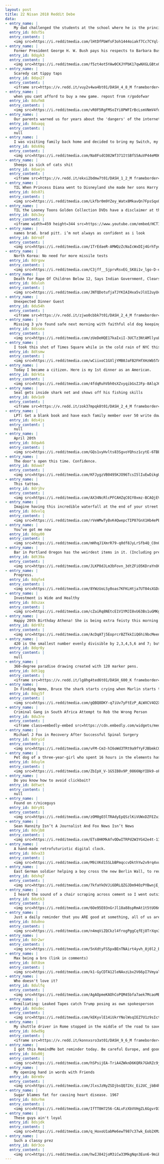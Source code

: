 ```yaml
---
layout: post
title: 22 Nisan 2018 Reddit Debe
data:
- entry_name: |
    My dad challenged the students at the school where he is the principal to read a combined 1,000 minutes. The reward would be getting to push him down the hall on a tricycle while he wore mismatched clothes inside out.
  entry_id: 8dsf5s
  entry_content: |
    <img src=https://i.redditmedia.com/lHtDfPbWfsF3oh1444oiakf7Cc7CYql-NAD_p2dZQoQ.jpg?s=d02ad7865d2d8d1251d4ab99bf8eac48 frameborder=0>
- entry_name: |
    Former President George H. W. Bush pays his respects to Barbara Bush, his wife of 73 years.
  entry_id: 8dqyk3
  entry_content: |
    <img src=https://i.redditmedia.com/f5zt4ot5YAw0CKJYPbK17qwNXGLGBtxGQla_PhqbV5o.png?s=e9fa9e582ee790557c3976bf08febf7b frameborder=0>
- entry_name: |
    Scaredy cat tippy taps
  entry_id: 8dqv27
  entry_content: |
    <iframe src=https://v.redd.it/vuy2v4wa4bt01/DASH_4_8_M frameborder=0></iframe>
- entry_name: |
    when you cant afford to buy a new game. repost from r/godofwar
  entry_id: 8dufm8
  entry_content: |
    <img src=https://i.redditmedia.com/vR0F5RgFMSoIYi8PWFIrBcLsmVNmV4fqLAPWi1IKn1A.jpg?s=fb7a2512ab8b5d5dbf07550360cda061 frameborder=0>
- entry_name: |
    Our parents warned us for years about the 'dangers' of the internet while knowing nothing about it, then finally dove in and fell for every. Single. One.
  entry_id: 8duaqq
  entry_content: |
    null
- entry_name: |
    I was visiting family back home and decided to bring my Switch, my little cousin was the very first to notice it. I let him borrow it the entire time I was there. Knowing how tough times are back home, it was with a huge and heavy heart that I gave my prized possession away.
  entry_id: 8ds69q
  entry_content: |
    <img src=https://i.redditmedia.com/Na8FsdCO82Wf371ItSBfS5AuVP44eMO6657b5qGCS_A.jpg?s=646d9a9dac0e3bc31bc8328ec6f5ce85 frameborder=0>
- entry_name: |
    Sheeps is sick of cats shit
  entry_id: 8duejn
  entry_content: |
    <iframe src=https://v.redd.it/ekxi2bdmw7t01/DASH_1_2_M frameborder=0></iframe>
- entry_name: |
    TIL When Princess Diana went to Disneyland she made her sons Harry and William wait in line just like everyone else.
  entry_id: 8ds07i
  entry_content: |
    <img src=https://i.redditmedia.com/Lkfbr0m9YZey_Watx8MkavQn7FpsSqxOFYXsqqlHOtI.jpg?s=9bce8b233c87cce0a62b73bc2c88fb87 frameborder=0>
- entry_name: |
    TIL the Looney Toons Golden Collection DVDs have a disclaimer at the beginning given by Whoopi Goldberg explaining that the cartoons are a product of their time and contain ethnic stereotypes that have not been censored because editing them would be the same as denying the stereotypes ever existed
  entry_id: 8ds3xy
  entry_content: |
    <iframe width=459 height=344 src=https://www.youtube.com/embed/HCT1clqci3I?feature=oembed&enablejsapi=1 frameborder=0 allow=autoplay; encrypted-media allowfullscreen></iframe>
- entry_name: |
    names brad. brad pitt. i’m not always as confident as i look
  entry_id: 8drndf
  entry_content: |
    <img src=https://i.redditmedia.com/1TrEdaeR-AMWQzZcNaIcWxDIj4GrhTyowWixFOXbllQ.jpg?s=8f9ec53a223c09cbe29ccbaa29718cdb frameborder=0>
- entry_name: |
    North Korea: No need for more missile tests
  entry_id: 8drgvw
  entry_content: |
    <img src=https://i.redditmedia.com/C3jff__SjprvRsvEG_SK8i1v_lgo-D-ehYJYwZkUJPg.jpg?s=00a79ca7c70e90b2308c3ae33e4dc8b3 frameborder=0>
- entry_name: |
    Death For Rape Of Children Below 12, Says Indian Government, Clears Executive Order
  entry_id: 8duloh
  entry_content: |
    <img src=https://i.redditmedia.com/JNTQDotufjaTJYKIAIHxa5vJlUI2uyUcuHr1BUS5i80.jpg?s=ee1c452f4766a1a437283c3ec1029a35 frameborder=0>
- entry_name: |
    Unexpected Dinner Guest
  entry_id: 8du54h
  entry_content: |
    <iframe src=https://v.redd.it/zjwo0cbbk7t01/DASH_2_4_M frameborder=0></iframe>
- entry_name: |
    Missing 3 y/o found safe next morning with faithful old dog keeping her safe
  entry_id: 8dssea
  entry_content: |
    <img src=https://i.redditmedia.com/zUeDeHQE17kaIxiI-3UCTz3NtAMllyuLlxE5MJPXgLU.jpg?s=2cd61758c4ca80abaa7bbacf8676f208 frameborder=0>
- entry_name: |
    I took this shot of Times Square while in the cold rain of NYC this weekend. I was surprised how it came out and wanted to share.
  entry_id: 8dtsmw
  entry_content: |
    <img src=https://i.redditmedia.com/wCiixoC1GXljYMB0JaFB2FHfXHzWb5TACjKDya_oPS4.jpg?s=10e6284e64471eb23ad71e281f30b4ea frameborder=0>
- entry_name: |
    Today I became a citizen. Here is my 1st dinner as an American.
  entry_id: 8drkta
  entry_content: |
    <img src=https://i.redditmedia.com/4fdqRuhVbh0sXZvyqibGsZJFp-8AlqJ6ackWMX_C-hM.jpg?s=4afa1cd0224a058651459c3377a73305 frameborder=0>
- entry_name: |
    Seal gets inside shark net and shows off his fishing skills
  entry_id: 8dv1o9
  entry_content: |
    <iframe src=https://v.redd.it/zok37mpqk8t01/DASH_2_4_M frameborder=0></iframe>
- entry_name: |
    LPT: Get a blank book and have each family member over 50 write down the life advice they'd want their descendants in 500 years to know. Keep adding to it and passing it down. You now have a family heirloom that won't be pawned off for drug money, and will only get more useful as time goes on.
  entry_id: 8ds4js
  entry_content: |
    null
- entry_name: |
    April 20th
  entry_id: 8dqwk6
  entry_content: |
    <img src=https://i.redditmedia.com/GQs1vyHvlts83SgvoYQhsz1cytE-6TBEVNTAHOLHxaY.jpg?s=baef5622277a732dbe8bb8c5b3164cb0 frameborder=0>
- entry_name: |
    The door's open this time. Confidence.
  entry_id: 8duwo7
  entry_content: |
    <img src=https://i.redditmedia.com/KFJygzVB0495KJO96TcsI5lIuEwDikgURO-BZuxfvV4.jpg?s=6cb726defbc1e42df16047d37b541c56 frameborder=0>
- entry_name: |
    This tattoo.
  entry_id: 8drjhv
  entry_content: |
    <img src=https://i.redditmedia.com/AX34NcRlcPFCAHZqC01Y0xmz-BCAQjEV-kmdlfhfjEg.jpg?s=83600f062443d1b0eb8048029ca141a6 frameborder=0>
- entry_name: |
    Imagine having this incredible waterfall at the end of your street
  entry_id: 8dvxlq
  entry_content: |
    <img src=https://i.redditmedia.com/rVeWMwTyBvK4QwepcTIP87GnX1Hb4ePEhX7S4Snu8E0.jpg?s=709aee938ef45699379e7fc9b3878c16 frameborder=0>
- entry_name: |
    You’ve got me now
  entry_id: 8dqy00
  entry_content: |
    <img src=https://i.redditmedia.com/mHhqJ1XmrR79-q0df8JyLrSfb4Q_C0n0AK9FPJA-L-o.jpg?s=a7bf5d69922f8ea8ed7ad1d9185dc4eb frameborder=0>
- entry_name: |
    Bar in Portland Oregon has the weirdest items in it. (Including pre-addressed letters to Trump)
  entry_id: 8dt39a
  entry_content: |
    <img src=https://i.redditmedia.com/JLKP8dJLm3bFovn_3dtZFiO5KDraYnOCauXJ6mIv9pc.jpg?s=89f1174bc2e580cb39c786cb2fc0c39b frameborder=0>
- entry_name: |
    Progress.
  entry_id: 8dqfx4
  entry_content: |
    <img src=https://i.redditmedia.com/8YWzUoLSy0oas7KFKLHtja7UT04sXGDx9X6Q9da3Y3k.jpg?s=d7d4ace086ef02d4f271e5af8dc692d1 frameborder=0>
- entry_name: |
    Investment is Wide and Healthy
  entry_id: 8dszax
  entry_content: |
    <img src=https://i.redditmedia.com/cZaiRq8NEtcE1V1YMJI8vU63Bs1uGMKgWedpmZzYQf8.jpg?s=198351057b86be714c751c0a79d4723c frameborder=0>
- entry_name: |
    Happy 20th Birthday Athena! She is being extra feisty this morning for her birthday. 🎂
  entry_id: 8dr07z
  entry_content: |
    <img src=https://i.redditmedia.com/AcDqATj5EoprcrBZTkkIiQ6hi9bcMeenrKAWWFtsmok.jpg?s=2c4489459831b594ab46b92bd5a95584 frameborder=0>
- entry_name: |
    420 is the smallest number evenly divisible by 2,3,4,5,6 and 7; but you can't easily divide it into 8ths.
  entry_id: 8dqr0y
  entry_content: |
    null
- entry_name: |
    360-degree paradise drawing created with 120 marker pens.
  entry_id: 8dt1qg
  entry_content: |
    <iframe src=https://v.redd.it/lg8hg4ted6t01/DASH_600_K frameborder=0></iframe>
- entry_name: |
    In Finding Nemo, Bruce the shark starts crying when Marlin starts talking about Nemo, saying “I never knew my father”. Male sharks mate with the female then leave, so baby sharks never actually meet their father.
  entry_id: 8dqj5f
  entry_content: |
    <img src=https://i.redditmedia.com/gQBQ8DKY-q7iUv7yFtEzP_ALWXCV4O2X4oRD-Jyfra4.jpg?s=372ce86e34159ddab442e03f3e350b22 frameborder=0>
- entry_name: |
    Criminal Gang in South Africa Attempt to Rob the Wrong Person
  entry_id: 8du3re
  entry_content: |
    <iframe class=embedly-embed src=https://cdn.embedly.com/widgets/media.html?src=https%3A%2F%2Fgfycat.com%2Fifr%2FHonestMenacingAphid&url=https%3A%2F%2Fgfycat.com%2FHonestMenacingAphid&image=https%3A%2F%2Fthumbs.gfycat.com%2FHonestMenacingAphid-size_restricted.gif&key=522baf40bd3911e08d854040d3dc5c07&type=text%2Fhtml&schema=gfycat width=600 height=338 scrolling=no frameborder=0 allowfullscreen></iframe>
- entry_name: |
    Michael J Fox in Recovery After Successful Spinal Surgery
  entry_id: 8dryid
  entry_content: |
    <img src=https://i.redditmedia.com/vFM-Cm3-hI6oWd3TRt9a9fYyFJBbmkC0XffX6swcnOE.jpg?s=0dba8154b68ed1154911c099721f0902 frameborder=0>
- entry_name: |
    Pet dog of a three-year-girl who spent 16 hours in the elements has stayed by her side until she was found this morning.
  entry_id: 8duylm
  entry_content: |
    <img src=https://i.redditmedia.com/ZbIpX_V-1G5IB8v9P_0866NpYIDk9-oFVRK5sJK8U4M.jpg?s=19c6582ce92feeedfa646e1133ba80b2 frameborder=0>
- entry_name: |
    Do you know how to avoid clickbait?
  entry_id: 8dtwct
  entry_content: |
    null
- entry_name: |
    Found on r/niceguys
  entry_id: 8dry91
  entry_content: |
    <img src=https://i.redditmedia.com/zOM0gO3lTRAdyEpQSzlKiVUWxDZFEZuiUIO5c2O0iTo.jpg?s=04ec6d7d34b7b664aa49e3a82ee296b0 frameborder=0>
- entry_name: |
    Sean Hannity Isn’t A Journalist And Fox News Isn’t News
  entry_id: 8dvjb8
  entry_content: |
    <img src=https://i.redditmedia.com/ETs8HKMkAfvODwITRPd2W3YG42e4t-1IojQ83q_eR_o.jpg?s=479f2bdb3141b006f85e405dabd0416b frameborder=0>
- entry_name: |
    A hand-made retrofuturistic digital clock.
  entry_id: 8dva33
  entry_content: |
    <img src=https://i.redditmedia.com/M9iVKd15SLbBPmqccvDkthYw2v9rq4vut8vtDgN9Rxo.jpg?s=cf9a31747c27119ea07af14c0d603461 frameborder=0>
- entry_name: |
    East German soldier helping a boy cross the new Berlin Wall, to reunite with his family. 1961.
  entry_id: 8dshq7
  entry_content: |
    <img src=https://i.redditmedia.com/7kfaYkOVJi6DRLQZGJDm94OzPYBwnjE_gksOLo1H9cw.jpg?s=e03b1916a637909b4cb6c5ec294a915d frameborder=0>
- entry_name: |
    I heard the sound of a chair scraping across cement so I went outside to investigate. This is what I found......
  entry_id: 8dutk3
  entry_content: |
    <img src=https://i.redditmedia.com/6Oe95E03nGrJl18a88spRmAt1t5tUO6mmSO2rgdzG-0.jpg?s=d292bb8f5e280954bd87276d97d24bb5 frameborder=0>
- entry_name: |
    Just a daily reminder that you ARE good at something, all of us are.
  entry_id: 8du0no
  entry_content: |
    <img src=https://i.redditmedia.com/n4mqViZQCkzl4frogPggCqfEj8TrXqn37SHH4C8d72M.png?s=e16d2642cc8e7d2f6a206f618d26a56e frameborder=0>
- entry_name: |
  entry_id: 8dr2wr
  entry_content: |
    <img src=https://i.redditmedia.com/5nXdtyFS5pxBEnTNAirt4yvh_8j0l2_B3CXroIf4tnk.jpg?s=86118e5fe0a1ff939408037e82231f9b frameborder=0>
- entry_name: |
    Max being a bro (link in comments)
  entry_id: 8dt8sm
  entry_content: |
    <img src=https://i.redditmedia.com/k1-GyCDTA12leNAxzLbx2V66pI7VmyalxkurXP4em6c.jpg?s=746da3ccee93612164b206de610c588d frameborder=0>
- entry_name: |
    Who doesn't love it?
  entry_id: 8dulfq
  entry_content: |
    <img src=https://i.redditmedia.com/AgAOpmeKAOhCoPQM45bfa7aek7McaoMBn3PGCoj-RDU.jpg?s=c684f134d9608c9b3a1f7951e6e92f90 frameborder=0>
- entry_name: |
    Humiliating: Leaked Tapes catch Trump posing as own spokesperson
  entry_id: 8dsdec
  entry_content: |
    <img src=https://i.redditmedia.com/kEKyvlE14iUkrYNolWsqIEZ7U1z9sIctffUnp9F-F3A.jpg?s=4b92f88acf43ffc14445c4ea85c4c22f frameborder=0>
- entry_name: |
    My shuttle driver in Rome stopped in the middle of the road to save three ducklings who couldn’t get back to their mother
  entry_id: 8dwd9g
  entry_content: |
    <iframe src=https://v.redd.it/konnxsro3at01/DASH_9_6_M frameborder=0></iframe>
- entry_name: |
    I got this RemindMe bot reminder today. Be careful Europe, and good luck.
  entry_id: 8du00j
  entry_content: |
    <img src=https://i.redditmedia.com/hSPsijEA-TriA4ZWknD6KQRk7GkRZc9jATaf8J8HXiM.jpg?s=4eb07d3e977976c55e5da73a972ce508 frameborder=0>
- entry_name: |
    My opening hand in words with Friends
  entry_id: 8drm9v
  entry_content: |
    <img src=https://i.redditmedia.com/JlxsJzNyZSDjbsQQ72Xc_Ei2UC_jbB4hamXrkgeQy4A.png?s=aa27ae96de752b5e86c9155d600cfe4f frameborder=0>
- entry_name: |
    Sugar blames fat for causing heart disease. 1967
  entry_id: 8dsrhm
  entry_content: |
    <img src=https://i.redditmedia.com/IfTT0H7256-CALvFzXbVVHgZL6GgvrD3WwyUm6nr-ts.jpg?s=2270ba1d553cd103bd119bfc47ed7364 frameborder=0>
- entry_name: |
    These guys ain't loyal
  entry_id: 8dsjdk
  entry_content: |
    <img src=https://i.redditmedia.com/q_HoxoU1abMe6ewT987c37wk_Eob2XMz-lSUR6AsRQM.jpg?s=5711f0509adf4635c873f928cf2eb0b6 frameborder=0>
- entry_name: |
    Such a classy prez
  entry_id: 8dr3co
  entry_content: |
    <img src=https://i.redditmedia.com/hwIJ842joM3iCw33MkgNqn3Eun6-9miEYkFjjQSFSeg.jpg?s=705261663a3c713ad3c055beddec47db frameborder=0>
---
```

